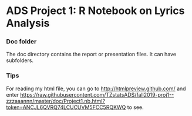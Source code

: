 # ADS Project 1:  R Notebook on Lyrics Analysis

### Doc folder

The doc directory contains the report or presentation files. It can have subfolders.  

### Tips
For reading my html file, you can go to  http://htmlpreview.github.com/ and enter https://raw.githubusercontent.com/TZstatsADS/fall2019-proj1--zzzaaannn/master/doc/Project1.nb.html?token=ANCJL6QVRQ74LCUCUVM5FCC5RQKWQ to see. 
